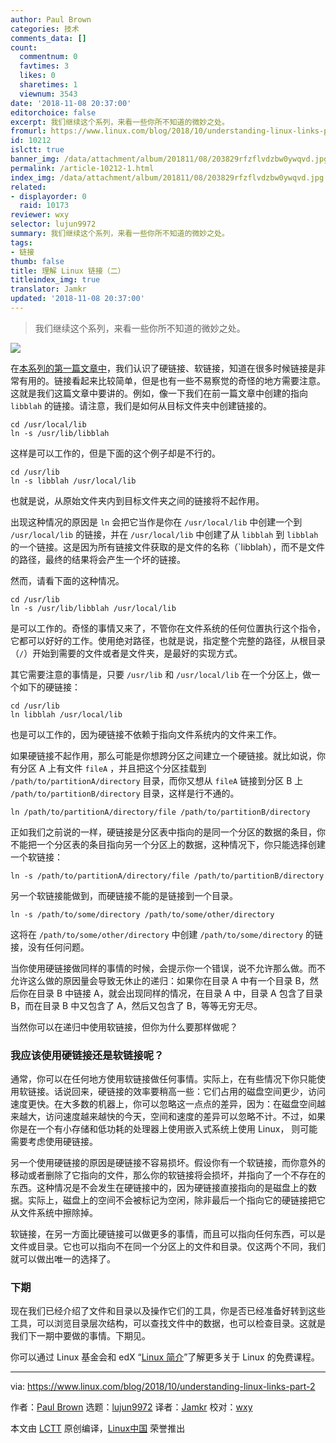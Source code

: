 ```yaml
---
author: Paul Brown
categories: 技术
comments_data: []
count:
  commentnum: 0
  favtimes: 3
  likes: 0
  sharetimes: 1
  viewnum: 3543
date: '2018-11-08 20:37:00'
editorchoice: false
excerpt: 我们继续这个系列，来看一些你所不知道的微妙之处。
fromurl: https://www.linux.com/blog/2018/10/understanding-linux-links-part-2
id: 10212
islctt: true
banner_img: /data/attachment/album/201811/08/203829rfzflvdzbw0ywqvd.jpg
permalink: /article-10212-1.html
index_img: /data/attachment/album/201811/08/203829rfzflvdzbw0ywqvd.jpg.thumb.jpg
related:
- displayorder: 0
  raid: 10173
reviewer: wxy
selector: lujun9972
summary: 我们继续这个系列，来看一些你所不知道的微妙之处。
tags:
- 链接
thumb: false
title: 理解 Linux 链接（二）
titleindex_img: true
translator: Jamkr
updated: '2018-11-08 20:37:00'
---
```



> 
> 我们继续这个系列，来看一些你所不知道的微妙之处。
> 
> 
> 


![](/data/attachment/album/201811/08/203829rfzflvdzbw0ywqvd.jpg)


在[本系列的第一篇文章中](/article-10173-1.html)，我们认识了硬链接、软链接，知道在很多时候链接是非常有用的。链接看起来比较简单，但是也有一些不易察觉的奇怪的地方需要注意。这就是我们这篇文章中要讲的。例如，像一下我们在前一篇文章中创建的指向 `libblah` 的链接。请注意，我们是如何从目标文件夹中创建链接的。



```
cd /usr/local/lib
ln -s /usr/lib/libblah
```

这样是可以工作的，但是下面的这个例子却是不行的。



```
cd /usr/lib
ln -s libblah /usr/local/lib
```

也就是说，从原始文件夹内到目标文件夹之间的链接将不起作用。


出现这种情况的原因是 `ln` 会把它当作是你在 `/usr/local/lib` 中创建一个到 `/usr/local/lib` 的链接，并在 `/usr/local/lib` 中创建了从 `libblah` 到 `libblah` 的一个链接。这是因为所有链接文件获取的是文件的名称（`libblah），而不是文件的路径，最终的结果将会产生一个坏的链接。


然而，请看下面的这种情况。



```
cd /usr/lib
ln -s /usr/lib/libblah /usr/local/lib
```

是可以工作的。奇怪的事情又来了，不管你在文件系统的任何位置执行这个指令，它都可以好好的工作。使用绝对路径，也就是说，指定整个完整的路径，从根目录（`/`）开始到需要的文件或者是文件夹，是最好的实现方式。


其它需要注意的事情是，只要 `/usr/lib` 和 `/usr/local/lib` 在一个分区上，做一个如下的硬链接：



```
cd /usr/lib
ln libblah /usr/local/lib
```

也是可以工作的，因为硬链接不依赖于指向文件系统内的文件来工作。


如果硬链接不起作用，那么可能是你想跨分区之间建立一个硬链接。就比如说，你有分区 A 上有文件 `fileA` ，并且把这个分区挂载到 `/path/to/partitionA/directory` 目录，而你又想从 `fileA` 链接到分区 B 上 `/path/to/partitionB/directory` 目录，这样是行不通的。



```
ln /path/to/partitionA/directory/file /path/to/partitionB/directory
```

正如我们之前说的一样，硬链接是分区表中指向的是同一个分区的数据的条目，你不能把一个分区表的条目指向另一个分区上的数据，这种情况下，你只能选择创建一个软链接：



```
ln -s /path/to/partitionA/directory/file /path/to/partitionB/directory
```

另一个软链接能做到，而硬链接不能的是链接到一个目录。



```
ln -s /path/to/some/directory /path/to/some/other/directory
```

这将在 `/path/to/some/other/directory` 中创建 `/path/to/some/directory` 的链接，没有任何问题。


当你使用硬链接做同样的事情的时候，会提示你一个错误，说不允许那么做。而不允许这么做的原因量会导致无休止的递归：如果你在目录 A 中有一个目录 B，然后你在目录 B 中链接 A，就会出现同样的情况，在目录 A 中，目录 A 包含了目录 B，而在目录 B 中又包含了 A，然后又包含了 B，等等无穷无尽。


当然你可以在递归中使用软链接，但你为什么要那样做呢？


### 我应该使用硬链接还是软链接呢？


通常，你可以在任何地方使用软链接做任何事情。实际上，在有些情况下你只能使用软链接。话说回来，硬链接的效率要稍高一些：它们占用的磁盘空间更少，访问速度更快。在大多数的机器上，你可以忽略这一点点的差异，因为：在磁盘空间越来越大，访问速度越来越快的今天，空间和速度的差异可以忽略不计。不过，如果你是在一个有小存储和低功耗的处理器上使用嵌入式系统上使用 Linux， 则可能需要考虑使用硬链接。


另一个使用硬链接的原因是硬链接不容易损坏。假设你有一个软链接，而你意外的移动或者删除了它指向的文件，那么你的软链接将会损坏，并指向了一个不存在的东西。这种情况是不会发生在硬链接中的，因为硬链接直接指向的是磁盘上的数据。实际上，磁盘上的空间不会被标记为空闲，除非最后一个指向它的硬链接把它从文件系统中擦除掉。


软链接，在另一方面比硬链接可以做更多的事情，而且可以指向任何东西，可以是文件或目录。它也可以指向不在同一个分区上的文件和目录。仅这两个不同，我们就可以做出唯一的选择了。


### 下期


现在我们已经介绍了文件和目录以及操作它们的工具，你是否已经准备好转到这些工具，可以浏览目录层次结构，可以查找文件中的数据，也可以检查目录。这就是我们下一期中要做的事情。下期见。


你可以通过 Linux 基金会和 edX “[Linux 简介](https://training.linuxfoundation.org/linux-courses/system-administration-training/introduction-to-linux)”了解更多关于 Linux 的免费课程。




---


via: <https://www.linux.com/blog/2018/10/understanding-linux-links-part-2>


作者：[Paul Brown](https://www.linux.com/users/bro66) 选题：[lujun9972](https://github.com/lujun9972) 译者：[Jamkr](https://github.com/Jamkr) 校对：[wxy](https://github.com/wxy)


本文由 [LCTT](https://github.com/LCTT/TranslateProject) 原创编译，[Linux中国](https://linux.cn/) 荣誉推出